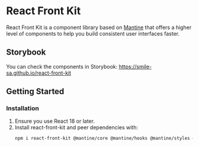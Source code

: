 # React Front Kit

React Front Kit is a component library based on [Mantine](https://mantine.dev/) that offers a higher level of components to help you build consistent user interfaces faster.

## Storybook

You can check the components in Storybook: https://smile-sa.github.io/react-front-kit

## Getting Started

### Installation

1. Ensure you use React 18 or later.
2. Install react-front-kit and peer dependencies with:
   ```bash
   npm i react-front-kit @mantine/core @mantine/hooks @mantine/styles @phosphor-icons/react
   ```
